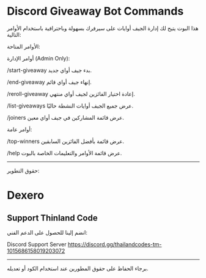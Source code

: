 # Discord Giveaway Bot Commands

هذا البوت يتيح لك إدارة الجيف أوايات على سيرفرك بسهولة وباحترافية باستخدام الأوامر التالية:

الأوامر المتاحة:

أوامر الإدارة (Admin Only):

/start-giveaway
بدء جيف أواي جديد.

/end-giveaway
إنهاء جيف أواي قائم.

/reroll-giveaway
إعادة اختيار الفائزين لجيف أواي منتهي.

/list-giveaways
عرض جميع الجيف أوايات النشطة حاليًا.

/joiners
عرض قائمة المشاركين في جيف أواي معين.


أوامر عامة:

/top-winners
عرض قائمة بأفضل الفائزين السابقين.

/help
عرض قائمة الأوامر والتعليمات الخاصة بالبوت.



---

حقوق التطوير:

 # Dexero

## Support Thinland Code


انضم إلينا للحصول على الدعم الفني:

Discord Support Server
https://discord.gg/thailandcodes-tm-1015686158019203072


---


برجاء الحفاظ على حقوق المطورين عند استخدام الكود أو تعديله.

